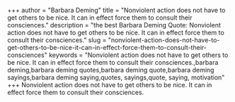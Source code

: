 +++
author = "Barbara Deming"
title = "Nonviolent action does not have to get others to be nice. It can in effect force them to consult their consciences."
description = "the best Barbara Deming Quote: Nonviolent action does not have to get others to be nice. It can in effect force them to consult their consciences."
slug = "nonviolent-action-does-not-have-to-get-others-to-be-nice-it-can-in-effect-force-them-to-consult-their-consciences"
keywords = "Nonviolent action does not have to get others to be nice. It can in effect force them to consult their consciences.,barbara deming,barbara deming quotes,barbara deming quote,barbara deming sayings,barbara deming saying,quotes, sayings,quote, saying, motivation"
+++
Nonviolent action does not have to get others to be nice. It can in effect force them to consult their consciences.
